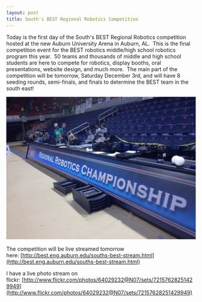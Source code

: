 ```yaml
---
layout: post
title: South's BEST Regional Robotics Competition
---
```

Today is the first day of the South's BEST Regional Robotics competition hosted at the new Auburn University Arena in Auburn, AL.  This is the final competition event for the BEST robotics middle/high school robotics program this year.  50 teams and thousands of middle and high school students are here to compete for robotics, display booths, oral presentations, website design, and much more.  The main part of the competition will be tomorrow, Saturday December 3rd, and will have 8 seeding rounds, semi-finals, and finals to determine the BEST team in the south east!

![Sign at South's BEST](/img/best_regional_2011.jpg "Sign at South's BEST")

The competition will be live streamed tomorrow here: [http://best.eng.auburn.edu/souths-best-stream.html](http://best.eng.auburn.edu/souths-best-stream.html)

I have a live photo stream on flickr: [http://www.flickr.com/photos/64029232@N07/sets/72157628251429949](http://www.flickr.com/photos/64029232@N07/sets/72157628251429949)

